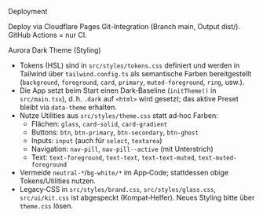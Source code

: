 Deployment

Deploy via Cloudflare Pages Git-Integration (Branch main, Output dist/). GitHub Actions = nur CI.

Aurora Dark Theme (Styling)

- Tokens (HSL) sind in `src/styles/tokens.css` definiert und werden in Tailwind über `tailwind.config.ts` als semantische Farben bereitgestellt (`background`, `foreground`, `card`, `primary`, `muted-foreground`, `ring`, usw.).
- Die App setzt beim Start einen Dark‑Baseline (`initTheme()` in `src/main.tsx`), d. h. `.dark` auf `<html>` wird gesetzt; das aktive Preset bleibt via `data-theme` erhalten.
- Nutze Utilities aus `src/styles/theme.css` statt ad‑hoc Farben:
  - Flächen: `glass`, `card-solid`, `card-gradient`
  - Buttons: `btn`, `btn-primary`, `btn-secondary`, `btn-ghost`
  - Inputs: `input` (auch für `select`, `textarea`)
  - Navigation: `nav-pill`, `nav-pill--active` (mit Unterstrich)
  - Text: `text-foreground`, `text-text`, `text-text-muted`, `text-muted-foreground`
- Vermeide `neutral-*`/`bg-white/*` im App‑Code; stattdessen obige Tokens/Utilities nutzen.
- Legacy‑CSS in `src/styles/brand.css`, `src/styles/glass.css`, `src/ui/kit.css` ist abgespeckt (Kompat‑Helfer). Neues Styling bitte über `theme.css` lösen.
